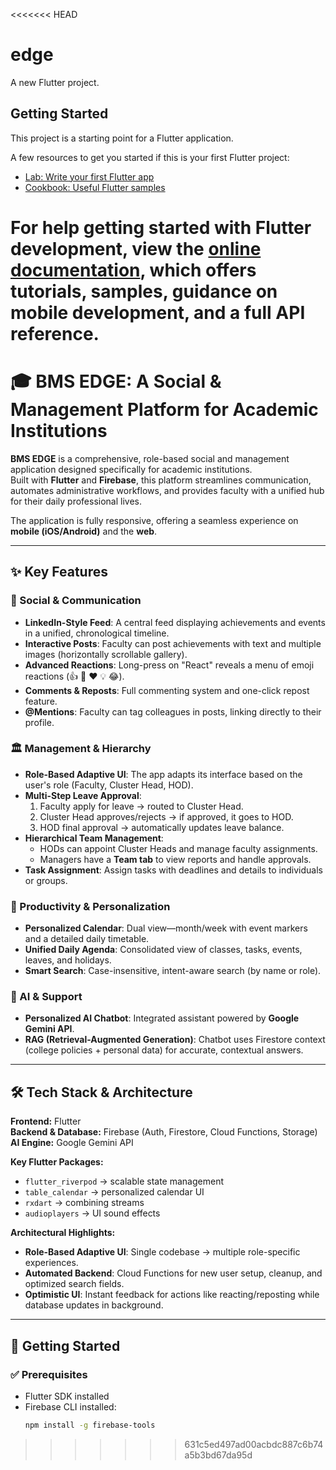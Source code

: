 <<<<<<< HEAD
# edge

A new Flutter project.

## Getting Started

This project is a starting point for a Flutter application.

A few resources to get you started if this is your first Flutter project:

- [Lab: Write your first Flutter app](https://docs.flutter.dev/get-started/codelab)
- [Cookbook: Useful Flutter samples](https://docs.flutter.dev/cookbook)

For help getting started with Flutter development, view the
[online documentation](https://docs.flutter.dev/), which offers tutorials,
samples, guidance on mobile development, and a full API reference.
=======
# 🎓 BMS EDGE: A Social & Management Platform for Academic Institutions

**BMS EDGE** is a comprehensive, role-based social and management application designed specifically for academic institutions.  
Built with **Flutter** and **Firebase**, this platform streamlines communication, automates administrative workflows, and provides faculty with a unified hub for their daily professional lives.

The application is fully responsive, offering a seamless experience on **mobile (iOS/Android)** and the **web**.

---

## ✨ Key Features

### 📢 Social & Communication
- **LinkedIn-Style Feed**: A central feed displaying achievements and events in a unified, chronological timeline.  
- **Interactive Posts**: Faculty can post achievements with text and multiple images (horizontally scrollable gallery).  
- **Advanced Reactions**: Long-press on "React" reveals a menu of emoji reactions (👍 🎉 ❤️ 💡 😂).  
- **Comments & Reposts**: Full commenting system and one-click repost feature.  
- **@Mentions**: Faculty can tag colleagues in posts, linking directly to their profile.  

### 🏛️ Management & Hierarchy
- **Role-Based Adaptive UI**: The app adapts its interface based on the user's role (Faculty, Cluster Head, HOD).  
- **Multi-Step Leave Approval**:
  1. Faculty apply for leave → routed to Cluster Head.  
  2. Cluster Head approves/rejects → if approved, it goes to HOD.  
  3. HOD final approval → automatically updates leave balance.  
- **Hierarchical Team Management**:
  - HODs can appoint Cluster Heads and manage faculty assignments.  
  - Managers have a **Team tab** to view reports and handle approvals.  
- **Task Assignment**: Assign tasks with deadlines and details to individuals or groups.  

### 📅 Productivity & Personalization
- **Personalized Calendar**: Dual view—month/week with event markers and a detailed daily timetable.  
- **Unified Daily Agenda**: Consolidated view of classes, tasks, events, leaves, and holidays.  
- **Smart Search**: Case-insensitive, intent-aware search (by name or role).  

### 🤖 AI & Support
- **Personalized AI Chatbot**: Integrated assistant powered by **Google Gemini API**.  
- **RAG (Retrieval-Augmented Generation)**: Chatbot uses Firestore context (college policies + personal data) for accurate, contextual answers.  

---

## 🛠️ Tech Stack & Architecture

**Frontend:** Flutter  
**Backend & Database:** Firebase (Auth, Firestore, Cloud Functions, Storage)  
**AI Engine:** Google Gemini API  

**Key Flutter Packages:**
- `flutter_riverpod` → scalable state management  
- `table_calendar` → personalized calendar UI  
- `rxdart` → combining streams  
- `audioplayers` → UI sound effects  

**Architectural Highlights:**
- **Role-Based Adaptive UI**: Single codebase → multiple role-specific experiences.  
- **Automated Backend**: Cloud Functions for new user setup, cleanup, and optimized search fields.  
- **Optimistic UI**: Instant feedback for actions like reacting/reposting while database updates in background.  

---

## 🚀 Getting Started

### ✅ Prerequisites
- Flutter SDK installed  
- Firebase CLI installed:  
  ```bash
  npm install -g firebase-tools
>>>>>>> 631c5ed497ad00acbdc887c6b74a5b3bd67da95d
